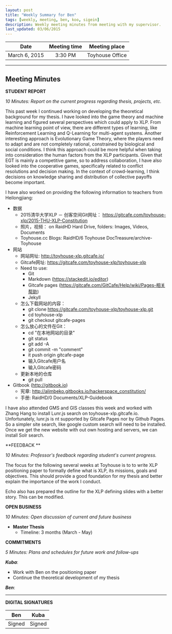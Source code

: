 ```yaml
---
layout: post
title: "Weekly Summary for Ben"
tags: [weekly, meeting, ben, koo, sigein]
description: Weekly meeting minutes from meeting with my supervisor.
last_updated: 03/06/2015
---
```


|**Date** |**Meeting time**|**Meeting place**
| ------------- |:----------------:|:-------:
|March 6, 2015| 3:30 PM | Toyhouse Office


----------


Meeting Minutes
------

 **STUDENT REPORT** 

 *10 Minutes: Report on the current progress regarding thesis, projects, etc.*

This past week I continued working on developing the theoretical background for my thesis. I have looked into the game theory and machine learning and figured several perspectives which could apply to XLP. From machine learning point of view, there are different types of learning, like Reinforcement Learning and Q-Learning for multi-agent systems. Another interesting approach is Evolutionary Game Theory, where the players need to adapt and are not completely rational, constrained by biological and social conditions. I think this approach could be more helpful when taking into consideration the human factors from the XLP participants. Given that EGT is mainly a competitive game, so to address collaboration, I have also looked into the cooperative games, specifically related to conflict resolutions and decision making. In the context of crowd-learning, I think decisions on knowledge sharing and distribution of collective payoffs become important.  

I have also worked on providing the following information to teachers from Heilongjiang:

- 数据
	- 2015清华大学XLP － 创客空间Git网址： https://gitcafe.com/toyhouse-xlp/2015-THU-XLP-Constitution
	- 照片，视频： on RaidHD Hard Drive, folders: Images, Videos, Documents
	- Toyhouse.cc Blogs: RaidHD/6 Toyhouse DocTreasure/archive-Toyhouse
- 网站
	- 网站网址: http://toyhouse-xlp.gitcafe.io/ 
	- Gitcafe网址: https://gitcafe.com/toyhouse-xlp/toyhouse-xlp
	- Need to use:
		- Git
		- Markdown (https://stackedit.io/editor)
		- Gitcafe pages (https://gitcafe.com/GitCafe/Help/wiki/Pages-相关帮助)
		- Jekyll 
	- 怎么下载网站的内容：
		- git clone https://gitcafe.com/toyhouse-xlp/toyhouse-xlp.git
		- cd toyhouse-xlp
		- git checkout gitcafe-pages
	- 怎么放心的文件在Git：
		- cd "在本地网站的目录"
		- git status
		- git add -A
		- git commit -m "comment"
		- it push origin gitcafe-page
		-   输入Gitcafe用户名
		-   输入Gitcafe密码
	- 更新本地的仓库
		- git pull
- Gitbook (http://gitbook.io)
	- 宪章: http://alimbeko.gitbooks.io/hackerspace_constitution/
	- 手册: RaidHD/0 Documents/XLP-Guidebook


I have also attended GMS and GIS classes this week and worked with Zhang Hang to install Lunr.js search on toyhouse-xlp.gitcafe.io. Unfortunately, lunr.js is nt supported by Gitcafe Pages nor by Github Pages. So a simpler site search, like google custom search will need to be installed. Once we get the new website with out own hosting and servers, we can install Solr search.
 

**FEEDBACK **
 
 *10 Minutes: Professor's feedback regarding student's current progress.*
 
 The focus for the following several weeks at Toyhouse is to to write XLP positioning paper to formally define what is XLP, its missions, goals and objectives. This should provide a good foundation for my thesis and better explain the importance of the work I conduct.

Echo also has prepared the outline for the XLP defining slides with a better story. This can be modified.


**OPEN BUSINESS**

*10 Minutes: Open discussion of current and future business*

- **Master Thesis**
	- Timeline: 3 months (March - May)

**COMMITMENTS**

*5 Minutes: Plans and schedules for future work and follow-ups*


***Kuba***:

- Work with Ben on the positioning paper
- Continue the theoretical development of my thesis


***Ben***:




----------


**DIGITAL SIGNATURES**

|**Ben** |**Kuba**|
| ------------- |----------------|
|Signed| Signed
